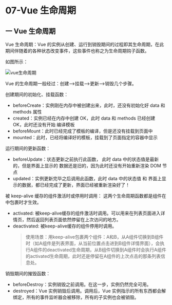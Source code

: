 # 07-Vue 生命周期

## 一 Vue 生命周期

Vue 生命周期：Vue 的实例从创建、运行到销毁期间的过程即其生命周期，在此期间伴随着的各种状态改变事件，这些事件也称之为生命周期钩子函数。

如图所示：

![vue生命周期](../images/mvvm/vue-lifecycle.jpg)

Vue 的生命周期一般经过：创建-->挂载-->更新-->销毁几个步骤。

创建期间的初始化、挂载函数：

-   beforeCreate：实例刚在内存中被创建出来，此时，还没有初始化好 data 和 methods 属性
-   created：实例已经在内存中创建 OK，此时 data 和 methods 已经创建 OK，此时还没有开始 编译模板
-   beforeMount：此时已经完成了模板的编译，但是还没有挂载到页面中
-   mounted：此时，已经将编译好的模板，挂载到了页面指定的容器中显示

运行期间的更新函数：

-   beforeUpdate：状态更新之前执行此函数， 此时 data 中的状态值是最新的，但是界面上显示的 数据还是旧的，因为此时还没有开始重新渲染 DOM 节点
-   updated：实例更新完毕之后调用此函数，此时 data 中的状态值 和 界面上显示的数据，都已经完成了更新，界面已经被重新渲染好了！

被 keep-alive 缓存的组件激活时或停用时调用：
这两个生命周期函数都是组件在<keep-alive></keep-alive>中包裹时才生效。

- activated: 被keep-alive缓存的组件激活时调用。可以用来在列表页面进入详情页，然后返回列表页面依然停留在上次访问的地方。
- deactivated: 被keep-alive缓存的组件停用时调用。
  > 使用场景：用keep-alive包裹两个组件：A和B，从A组件切换到B组件时（如A组件是列表界面，从当前位置点击进到B组件详情界面），会执行A组件的deactivated生命周期，从B组件切换到A组件时会执行A组件的activated生命周期，此时还是停留在A组件的上次点击的那条列表信息处。

销毁期间的摧毁函数：

-   beforeDestroy：实例销毁之前调用。在这一步，实例仍然完全可用。
-   destroyed：Vue 实例销毁后调用。调用后，Vue 实例指示的所有东西都会解绑定，所有的事件监听器会被移除，所有的子实例也会被销毁。
